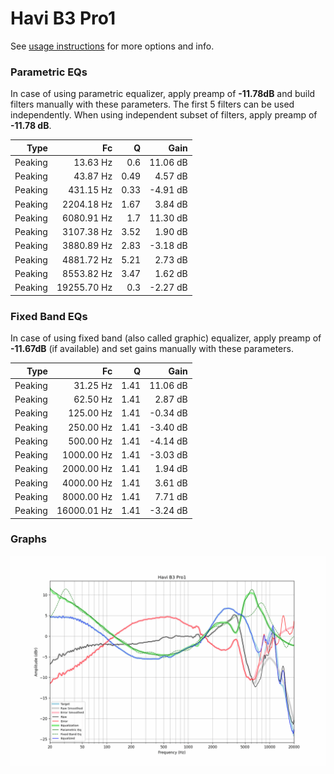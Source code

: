 # Havi B3 Pro1
See [usage instructions](https://github.com/jaakkopasanen/AutoEq#usage) for more options and info.

### Parametric EQs
In case of using parametric equalizer, apply preamp of **-11.78dB** and build filters manually
with these parameters. The first 5 filters can be used independently.
When using independent subset of filters, apply preamp of **-11.78 dB**.

| Type    | Fc          |    Q | Gain     |
|--------:|------------:|-----:|---------:|
| Peaking | 13.63 Hz    | 0.6  | 11.06 dB |
| Peaking | 43.87 Hz    | 0.49 | 4.57 dB  |
| Peaking | 431.15 Hz   | 0.33 | -4.91 dB |
| Peaking | 2204.18 Hz  | 1.67 | 3.84 dB  |
| Peaking | 6080.91 Hz  | 1.7  | 11.30 dB |
| Peaking | 3107.38 Hz  | 3.52 | 1.90 dB  |
| Peaking | 3880.89 Hz  | 2.83 | -3.18 dB |
| Peaking | 4881.72 Hz  | 5.21 | 2.73 dB  |
| Peaking | 8553.82 Hz  | 3.47 | 1.62 dB  |
| Peaking | 19255.70 Hz | 0.3  | -2.27 dB |

### Fixed Band EQs
In case of using fixed band (also called graphic) equalizer, apply preamp of **-11.67dB**
(if available) and set gains manually with these parameters.

| Type    | Fc          |    Q | Gain     |
|--------:|------------:|-----:|---------:|
| Peaking | 31.25 Hz    | 1.41 | 11.06 dB |
| Peaking | 62.50 Hz    | 1.41 | 2.87 dB  |
| Peaking | 125.00 Hz   | 1.41 | -0.34 dB |
| Peaking | 250.00 Hz   | 1.41 | -3.40 dB |
| Peaking | 500.00 Hz   | 1.41 | -4.14 dB |
| Peaking | 1000.00 Hz  | 1.41 | -3.03 dB |
| Peaking | 2000.00 Hz  | 1.41 | 1.94 dB  |
| Peaking | 4000.00 Hz  | 1.41 | 3.61 dB  |
| Peaking | 8000.00 Hz  | 1.41 | 7.71 dB  |
| Peaking | 16000.01 Hz | 1.41 | -3.24 dB |

### Graphs
![](./Havi%20B3%20Pro1.png)